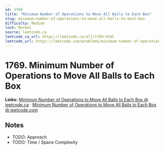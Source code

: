 ```yaml
--- 
id: 1769
title: "Minimum Number of Operations to Move All Balls to Each Box"
slug: minimum-number-of-operations-to-move-all-balls-to-each-box
difficulty: Medium
lock: Normal
source: leetcode.ca
leetcode_ca_url: https://leetcode.ca/all/1769.html
leetcode_url: https://leetcode.com/problems/minimum-number-of-operations-to-move-all-balls-to-each-box/
---
```


# 1769. Minimum Number of Operations to Move All Balls to Each Box

**Links:** [Minimum Number of Operations to Move All Balls to Each Box @ leetcode.ca](https://leetcode.ca/all/1769.html) · [Minimum Number of Operations to Move All Balls to Each Box @ leetcode.com](https://leetcode.com/problems/minimum-number-of-operations-to-move-all-balls-to-each-box/)

## Notes
- TODO: Approach
- TODO: Time / Space Complexity
